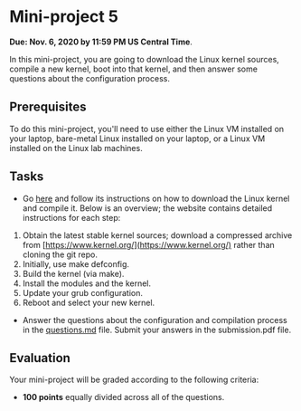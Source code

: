Mini-project 5
============

**Due: Nov. 6, 2020 by 11:59 PM US Central Time**.

In this mini-project, you are going to download the Linux kernel sources, compile a new kernel, boot into that kernel, and then answer some questions about the configuration process.

## Prerequisites

To do this mini-project, you'll need to use either the Linux VM installed on your laptop, bare-metal Linux installed on your laptop, or a Linux VM installed on the Linux lab machines.

## Tasks

* Go [here](https://kernelnewbies.org/KernelBuild) and follow its instructions on how to download the Linux kernel and compile it. Below is an overview; the website contains detailed instructions for each step:

1. Obtain the latest stable kernel sources; download a compressed archive from [https://www.kernel.org/](https://www.kernel.org/) rather than cloning the git repo.
2. Initially, use make defconfig.
3. Build the kernel (via make).
4. Install the modules and the kernel.
5. Update your grub configuration.
6. Reboot and select your new kernel.

* Answer the questions about the configuration and compilation process in the [questions.md](questions.md) file. Submit your answers in the submission.pdf file.

## Evaluation

Your mini-project will be graded according to the following criteria:

- **100 points** equally divided across all of the questions.
